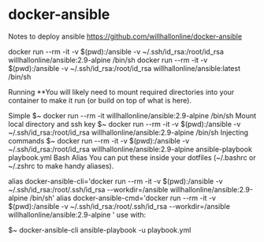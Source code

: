 # docker-ansible
Notes to deploy ansible
https://github.com/willhallonline/docker-ansible


docker run --rm -it -v $(pwd):/ansible -v ~/.ssh/id_rsa:/root/id_rsa willhallonline/ansible:2.9-alpine /bin/sh
docker run --rm -it -v $(pwd):/ansible -v ~/.ssh/id_rsa:/root/id_rsa willhallonline/ansible:latest /bin/sh

Running
**You will likely need to mount required directories into your container to make it run (or build on top of what is here).

Simple
$~   docker run --rm -it willhallonline/ansible:2.9-alpine /bin/sh
Mount local directory and ssh key
$~  docker run --rm -it -v $(pwd):/ansible -v ~/.ssh/id_rsa:/root/id_rsa willhallonline/ansible:2.9-alpine /bin/sh
Injecting commands
$~  docker run --rm -it -v $(pwd):/ansible -v ~/.ssh/id_rsa:/root/id_rsa willhallonline/ansible:2.9-alpine ansible-playbook playbook.yml
Bash Alias
You can put these inside your dotfiles (~/.bashrc or ~/.zshrc to make handy aliases).

alias docker-ansible-cli='docker run --rm -it -v $(pwd):/ansible -v ~/.ssh/id_rsa:/root/.ssh/id_rsa --workdir=/ansible willhallonline/ansible:2.9-alpine /bin/sh'
alias docker-ansible-cmd='docker run --rm -it -v $(pwd):/ansible -v ~/.ssh/id_rsa:/root/.ssh/id_rsa --workdir=/ansible willhallonline/ansible:2.9-alpine '
use with:

$~  docker-ansible-cli ansible-playbook -u playbook.yml
